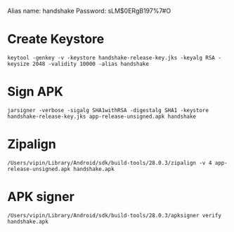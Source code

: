 Alias name: handshake
Password: sLM$0ERgB197%7#O

# Create Keystore
`keytool -genkey -v -keystore handshake-release-key.jks -keyalg RSA -keysize 2048 -validity 10000 -alias handshake`

# Sign APK
`jarsigner -verbose -sigalg SHA1withRSA -digestalg SHA1 -keystore handshake-release-key.jks app-release-unsigned.apk handshake`

# Zipalign
`/Users/vipin/Library/Android/sdk/build-tools/28.0.3/zipalign -v 4 app-release-unsigned.apk handshake.apk`

# APK signer
`/Users/vipin/Library/Android/sdk/build-tools/28.0.3/apksigner verify handshake.apk`